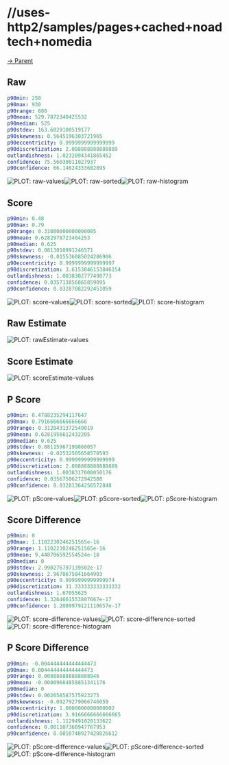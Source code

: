 
# //uses-http2/samples/pages+cached+noadtech+nomedia

[→ Parent](../..)


## Raw


```yaml
p90min: 250
p90max: 930
p90range: 680
p90mean: 529.7872340425532
p90median: 525
p90stdev: 163.6029100519177
p90skewness: 0.5645196303721965
p90eccentricity: 0.9999999999999999
p90discretization: 2.088888888888889
outlandishness: 1.0232094341865452
confidence: 75.56030011027937
p90confidence: 66.14624333682895

```

![PLOT: raw-values](./raw/values.svg)![PLOT: raw-sorted](./raw/sorted.svg)![PLOT: raw-histogram](./raw/histogram.svg)
## Score


```yaml
p90min: 0.48
p90max: 0.79
p90range: 0.31000000000000005
p90mean: 0.6282978723404253
p90median: 0.625
p90stdev: 0.0813010991246571
p90skewness: -0.015536085024286906
p90eccentricity: 0.9999999999999997
p90discretization: 3.6153846153846154
outlandishness: 1.0038302777490773
confidence: 0.035713856865859095
p90confidence: 0.03287082292451059

```

![PLOT: score-values](./score/values.svg)![PLOT: score-sorted](./score/sorted.svg)![PLOT: score-histogram](./score/histogram.svg)
## Raw Estimate

![PLOT: rawEstimate-values](./rawEstimate/values.svg)
## Score Estimate

![PLOT: scoreEstimate-values](./scoreEstimate/values.svg)
## P Score


```yaml
p90min: 0.4788235294117647
p90max: 0.7916666666666666
p90range: 0.3128431372549019
p90mean: 0.6281956612432205
p90median: 0.625
p90stdev: 0.08115967199860057
p90skewness: -0.02532505658570593
p90eccentricity: 0.9999999999999999
p90discretization: 2.088888888888889
outlandishness: 1.0038317000050176
confidence: 0.03567506272942508
p90confidence: 0.03281364256572848

```

![PLOT: pScore-values](./pScore/values.svg)![PLOT: pScore-sorted](./pScore/sorted.svg)![PLOT: pScore-histogram](./pScore/histogram.svg)
## Score Difference


```yaml
p90min: 0
p90max: 1.1102230246251565e-16
p90range: 1.1102230246251565e-16
p90mean: 9.448706592554524e-18
p90median: 0
p90stdev: 2.990276797139502e-17
p90skewness: 2.9678675841664903
p90eccentricity: 0.9999999999999974
p90discretization: 31.333333333333332
outlandishness: 1.67055625
confidence: 1.3264661553807667e-17
p90confidence: 1.2089979121110657e-17

```

![PLOT: score-difference-values](./score-difference/values.svg)![PLOT: score-difference-sorted](./score-difference/sorted.svg)![PLOT: score-difference-histogram](./score-difference/histogram.svg)
## P Score Difference


```yaml
p90min: -0.004444444444444473
p90max: 0.004444444444444473
p90range: 0.008888888888888946
p90mean: -0.00009664858851341176
p90median: 0
p90stdev: 0.002658587575923275
p90skewness: -0.09279279066746059
p90eccentricity: 1.0000000000000002
p90discretization: 3.9166666666666665
outlandishness: 1.1129491020133622
confidence: 0.001107360947767953
p90confidence: 0.0010748927428826612

```

![PLOT: pScore-difference-values](./pScore-difference/values.svg)![PLOT: pScore-difference-sorted](./pScore-difference/sorted.svg)![PLOT: pScore-difference-histogram](./pScore-difference/histogram.svg)